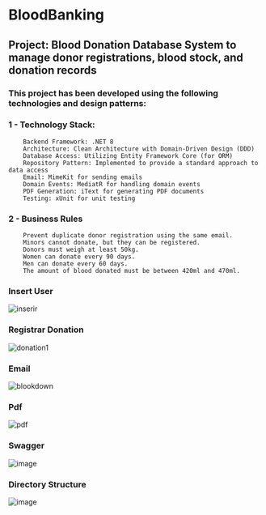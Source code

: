 # BloodBanking

## Project: Blood Donation Database System to manage donor registrations, blood stock, and donation records

### This project has been developed using the following technologies and design patterns:
### 1 - Technology Stack:
        Backend Framework: .NET 8
        Architecture: Clean Architecture with Domain-Driven Design (DDD)
        Database Access: Utilizing Entity Framework Core (for ORM)
        Repository Pattern: Implemented to provide a standard approach to data access
        Email: MimeKit for sending emails
        Domain Events: MediatR for handling domain events
        PDF Generation: iText for generating PDF documents
        Testing: xUnit for unit testing

### 2 - Business Rules
        Prevent duplicate donor registration using the same email.
        Minors cannot donate, but they can be registered.
        Donors must weigh at least 50kg.
        Women can donate every 90 days.
        Men can donate every 60 days.
        The amount of blood donated must be between 420ml and 470ml.

### Insert User  
![inserir](https://github.com/HenriqueLopesDeSouza/BloodBanking/assets/43977679/d72922fc-58bf-4ed1-8b7f-0013af02648a)

### Registrar Donation 
![donation1](https://github.com/HenriqueLopesDeSouza/BloodBanking/assets/43977679/ae04f2db-0e24-4b23-be55-3f96f466886f)

### Email 
![blookdown](https://github.com/HenriqueLopesDeSouza/BloodBanking/assets/43977679/3e84bcbe-4fd7-4602-a041-8d54bdeb6785)

### Pdf 
![pdf](https://github.com/HenriqueLopesDeSouza/BloodBanking/assets/43977679/4de28394-0b34-4440-b3fc-da7eb504993a)

### Swagger
![image](https://github.com/HenriqueLopesDeSouza/BloodBanking/assets/43977679/467870ed-7fd3-4d37-800f-fe5bfefc1459)


### Directory Structure
![image](https://github.com/HenriqueLopesDeSouza/BloodBanking/assets/43977679/d5a39075-0cd3-4217-8835-177b606a55c7)

